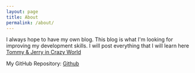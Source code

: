```yaml
---
layout: page
title: About
permalink: /about/
---
```


I always hope to have my own blog. This blog is what I'm looking for improving my development skills. I will post everything that I will learn here [Tommy & Jerry in Crazy World](https://crzhacko.github.io/)

My GitHub Repository:
[Github](https://github.com/crzhacko)
